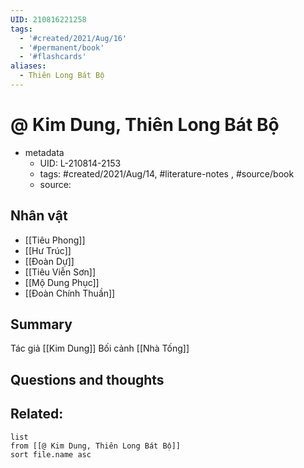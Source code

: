 ```yaml
---
UID: 210816221258
tags:
  - '#created/2021/Aug/16'
  - '#permanent/book'
  - '#flashcards'
aliases:
  - Thiên Long Bát Bộ
---
```

# @ Kim Dung, Thiên Long Bát Bộ


- metadata
	- UID: L-210814-2153
	- tags: #created/2021/Aug/14, #literature-notes , #source/book 
	- source: 

## Nhân vật
- [[Tiêu Phong]]
- [[Hư Trúc]]
- [[Đoàn Dự]]
- [[Tiêu Viễn Sơn]]
- [[Mộ Dung Phục]]
- [[Đoàn Chính Thuần]]

## Summary
Tác giả [[Kim Dung]]
Bối cảnh [[Nhà Tống]]

## Questions and thoughts


## Related:
```dataview
list
from [[@ Kim Dung, Thiên Long Bát Bộ]]
sort file.name asc
```
